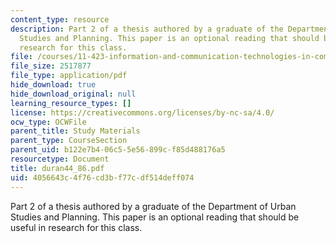 ```yaml
---
content_type: resource
description: Part 2 of a thesis authored by a graduate of the Department of Urban
  Studies and Planning. This paper is an optional reading that should be useful in
  research for this class.
file: /courses/11-423-information-and-communication-technologies-in-community-development-spring-2004/4056643c4f76cd3bf77cdf514deff074_duran44_86.pdf
file_size: 2517877
file_type: application/pdf
hide_download: true
hide_download_original: null
learning_resource_types: []
license: https://creativecommons.org/licenses/by-nc-sa/4.0/
ocw_type: OCWFile
parent_title: Study Materials
parent_type: CourseSection
parent_uid: b122e7b4-06c5-5e56-899c-f85d488176a5
resourcetype: Document
title: duran44_86.pdf
uid: 4056643c-4f76-cd3b-f77c-df514deff074
---
```

Part 2 of a thesis authored by a graduate of the Department of Urban Studies and Planning. This paper is an optional reading that should be useful in research for this class.